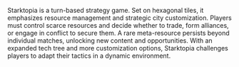 Starktopia is a turn-based strategy game. Set on hexagonal tiles, it emphasizes resource management and strategic city customization. Players must control scarce resources and decide whether to trade, form alliances, or engage in conflict to secure them. A rare meta-resource persists beyond individual matches, unlocking new content and opportunities. With an expanded tech tree and more customization options, Starktopia challenges players to adapt their tactics in a dynamic environment.
